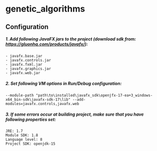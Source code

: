 # genetic_algorithms

## Configuration

##### 1. Add following JavaFX jars to the project (download sdk from: https://gluonhq.com/products/javafx/):
```
- javafx.base.jar
- javafx.controls.jar
- javafx.fxml.jar
- javafx.graphics.jar
- javafx.web.jar
```

##### 2. Set following VM options in Run/Debug configuration:
```--module-path "path\to\installed\javafx_sdk\openjfx-17-ea+3_windows-x64_bin-sdk\javafx-sdk-17\lib" --add-modules=javafx.controls,javafx.web```

##### 3. If some errors occur at building project, make sure that you have following properties set:
```
JRE: 1.7
Module SDK: 1.8
Language level: 8
Project SDK: openjdk-15
```
